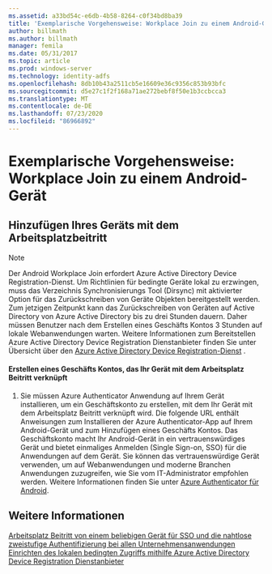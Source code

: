```yaml
---
ms.assetid: a33bd54c-e6db-4b58-8264-c0f34bd8ba39
title: 'Exemplarische Vorgehensweise: Workplace Join zu einem Android-Gerät'
author: billmath
ms.author: billmath
manager: femila
ms.date: 05/31/2017
ms.topic: article
ms.prod: windows-server
ms.technology: identity-adfs
ms.openlocfilehash: 8db10b43a2511cb5e16609e36c9356c853b93bfc
ms.sourcegitcommit: d5e27c1f2f168a71ae272bebf8f50e1b3ccbcca3
ms.translationtype: MT
ms.contentlocale: de-DE
ms.lasthandoff: 07/23/2020
ms.locfileid: "86966892"
---
```

# <a name="walkthrough-workplace-join-to-an-android-device"></a>Exemplarische Vorgehensweise: Workplace Join zu einem Android-Gerät



## <a name="join-your-device-with-workplace-join"></a>Hinzufügen Ihres Geräts mit dem Arbeitsplatzbeitritt

> [!NOTE]
> Der Android Workplace Join erfordert Azure Active Directory Device Registration-Dienst. Um Richtlinien für bedingte Geräte lokal zu erzwingen, muss das Verzeichnis Synchronisierungs Tool (Dirsync) mit aktivierter Option für das Zurückschreiben von Geräte Objekten bereitgestellt werden. Zum jetzigen Zeitpunkt kann das Zurückschreiben von Geräten auf Active Directory von Azure Active Directory bis zu drei Stunden dauern. Daher müssen Benutzer nach dem Erstellen eines Geschäfts Kontos 3 Stunden auf lokale Webanwendungen warten. Weitere Informationen zum Bereitstellen Azure Active Directory Device Registration Dienstanbieter finden Sie unter Übersicht über den [Azure Active Directory Device Registration-Dienst](/previous-versions/azure/dn788908(v=azure.100)) .

#### <a name="create-a-work-account-that-joins-your-device-with-workplace-join"></a>Erstellen eines Geschäfts Kontos, das Ihr Gerät mit dem Arbeitsplatz Beitritt verknüpft

1.  Sie müssen Azure Authenticator Anwendung auf Ihrem Gerät installieren, um ein Geschäftskonto zu erstellen, mit dem Ihr Gerät mit dem Arbeitsplatz Beitritt verknüpft wird. Die folgende URL enthält Anweisungen zum Installieren der Azure Authenticator-App auf Ihrem Android-Gerät und zum Hinzufügen eines Geschäfts Kontos. Das Geschäftskonto macht Ihr Android-Gerät in ein vertrauenswürdiges Gerät und bietet einmaliges Anmelden (Single Sign-on, SSO) für die Anwendungen auf dem Gerät. Sie können das vertrauenswürdige Gerät verwenden, um auf Webanwendungen und moderne Branchen Anwendungen zuzugreifen, wie Sie vom IT-Administrator empfohlen werden. Weitere Informationen finden Sie unter [Azure Authenticator für Android](/azure/multi-factor-authentication/end-user/microsoft-authenticator-app-how-to).

## <a name="see-also"></a>Weitere Informationen
[Arbeitsplatz Beitritt von einem beliebigen Gerät für SSO und die nahtlose zweistufige Authentifizierung bei allen Unternehmensanwendungen](Join-to-Workplace-from-Any-Device-for-SSO-and-Seamless-Second-Factor-Authentication-Across-Company-Applications.md) 
 [Einrichten des lokalen bedingten Zugriffs mithilfe Azure Active Directory Device Registration Dienstanbieter](/azure/active-directory/active-directory-device-registration-on-premises-setup)
